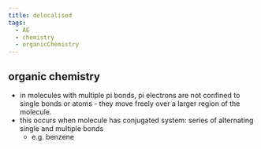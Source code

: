 ```yaml
---
title: delocalised
tags:
  - AE
  - chemistry
  - organicChemistry
---
```

## organic chemistry
- in molecules with multiple pi bonds, pi electrons are not confined to single bonds or atoms - they move freely over a larger region of the molecule.
- this occurs when molecule has conjugated system: series of alternating single and multiple bonds
	- e.g. benzene